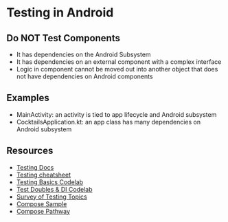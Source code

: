 # Testing in Android

## Do NOT Test Components

- It has dependencies on the Android Subsystem
- It has dependencies on an external component with a complex interface
- Logic in component cannot be moved out into another object that does not have dependencies on
  Android components

## Examples

- MainActivity: an activity is tied to app lifecycle and Android subsystem
- CocktailsApplication.kt: an app class has many dependencies on Android subsystem

## Resources

- [Testing Docs](https://developer.android.com/develop/ui/compose/testing#matchers)
- [Testing cheatsheet](https://developer.android.com/develop/ui/compose/testing/testing-cheatsheet)
- [Testing Basics Codelab](https://developer.android.com/codelabs/advanced-android-kotlin-training-testing-basics/#0)
- [Test Doubles & DI Codelab](https://developer.android.com/codelabs/advanced-android-kotlin-training-testing-test-doubles#0)
- [Survey of Testing Topics](https://developer.android.com/codelabs/advanced-android-kotlin-training-testing-survey#0)
- [Compose Sample](https://github.com/android/compose-samples)
- [Compose Pathway](https://developer.android.com/courses/jetpack-compose/course)
